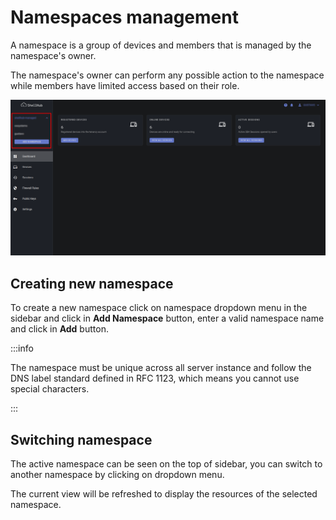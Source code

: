 # Namespaces management

A namespace is a group of devices and members that is
managed by the namespace's owner.

The namespace's owner can perform any possible action to
the namespace while members have limited access based on
their role.

![](/img/namespace-management.png)

## Creating new namespace

To create a new namespace click on namespace dropdown menu
in the sidebar and click in **Add Namespace** button,
enter a valid namespace name and click in **Add** button.

:::info

The namespace must be unique across all server instance
and follow the DNS label standard defined in RFC 1123,
which means you cannot use special characters.

:::

## Switching namespace

The active namespace can be seen on the top of sidebar,
you can switch to another namespace by clicking on dropdown menu.

The current view will be refreshed to display the resources of the selected namespace.

